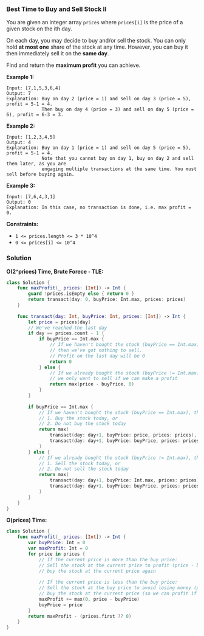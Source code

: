 
### Best Time to Buy and Sell Stock II

You are given an integer array `prices` where `prices[i]` is the price of a given stock on the ith day.

On each day, you may decide to buy and/or sell the stock. You can only hold __at most one__ share of the stock at any time. However, you can buy it then immediately sell it on the __same day__.

Find and return the __maximum profit__ you can achieve.

__Example 1:__
```
Input: [7,1,5,3,6,4]
Output: 7
Explanation: Buy on day 2 (price = 1) and sell on day 3 (price = 5), profit = 5-1 = 4.
             Then buy on day 4 (price = 3) and sell on day 5 (price = 6), profit = 6-3 = 3.
```
__Example 2:__
```
Input: [1,2,3,4,5]
Output: 4
Explanation: Buy on day 1 (price = 1) and sell on day 5 (price = 5), profit = 5-1 = 4.
             Note that you cannot buy on day 1, buy on day 2 and sell them later, as you are
             engaging multiple transactions at the same time. You must sell before buying again.
```
__Example 3:__
```
Input: [7,6,4,3,1]
Output: 0
Explanation: In this case, no transaction is done, i.e. max profit = 0.
```

__Constraints:__
* `1 <= prices.length <= 3 * 10^4`
* `0 <= prices[i] <= 10^4`

### Solution
__O(2^prices) Time, Brute Forece - TLE:__
```Swift
class Solution {
    func maxProfit(_ prices: [Int]) -> Int {
        guard !prices.isEmpty else { return 0 }
        return transact(day: 0, buyPrice: Int.max, prices: prices)
    }
    
    func transact(day: Int, buyPrice: Int, prices: [Int]) -> Int {
        let price = prices[day]
        // We've reached the last day
        if day == prices.count - 1 {
            if buyPrice == Int.max {
                // If we haven't bought the stock (buyPrice == Int.max), 
                // then we've got nothing to sell.
                // Profit on the last day will be 0
                return 0
            } else {
                // If we already bought the stock (buyPrice != Int.max), 
                // we only want to sell if we can make a profit
                return max(price - buyPrice, 0)
            }
        }
        
        if buyPrice == Int.max {
            // If we haven't bought the stock (buyPrice == Int.max), then we can either:
            // 1. Buy the stock today, or
            // 2. Do not buy the stock today
            return max(
                transact(day: day+1, buyPrice: price, prices: prices),
                transact(day: day+1, buyPrice: buyPrice, prices: prices)
            )
        } else {
            // If we already bought the stock (buyPrice != Int.max), then we can either:
            // 1. Sell the stock today, or
            // 2. Do not sell the stock today
            return max(
                transact(day: day+1, buyPrice: Int.max, prices: prices) + price - buyPrice,
                transact(day: day+1, buyPrice: buyPrice, prices: prices)
            )
        }
    }
}
```

__O(prices) Time:__
```Swift
class Solution {
    func maxProfit(_ prices: [Int]) -> Int {
        var buyPrice: Int = 0
        var maxProfit: Int = 0
        for price in prices {
            // If the current price is more than the buy price:
            // Sell the stock at the current price to profit (price - buyPrice), and
            // buy the stock at the current price again
            
            // If the current price is less than the buy price:
            // Sell the stock at the buy price to avoid losing money (profit 0), and
            // buy the stock at the current price (so we can profit if the price goes up)
            maxProfit += max(0, price - buyPrice)
            buyPrice = price
        }
        return maxProfit - (prices.first ?? 0)
    }
}
```